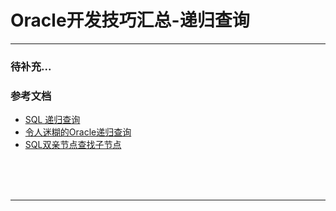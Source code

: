 # Oracle开发技巧汇总-递归查询

---

### 待补充...



### 参考文档

* [SQL 递归查询](https://blog.csdn.net/xxj_jing/article/details/7869241)
* [令人迷糊的Oracle递归查询](https://blog.csdn.net/weiwenhp/article/details/8218091)
* [SQL双亲节点查找子节点](https://blog.csdn.net/zhangxin09/article/details/51297845)



<br/><br/><br/>

---

